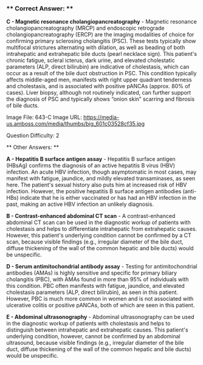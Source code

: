 ### ** Correct Answer: **

**C - Magnetic resonance cholangiopancreatography** - Magnetic resonance cholangiopancreatography (MRCP) and endoscopic retrograde cholangiopancreatography (ERCP) are the imaging modalities of choice for confirming primary sclerosing cholangitis (PSC). These tests typically show multifocal strictures alternating with dilation, as well as beading of both intrahepatic and extrahepatic bile ducts (pearl necklace sign). This patient's chronic fatigue, scleral icterus, dark urine, and elevated cholestatic parameters (ALP, direct bilirubin) are indicative of cholestasis, which can occur as a result of the bile duct obstruction in PSC. This condition typically affects middle-aged men, manifests with right upper quadrant tenderness and cholestasis, and is associated with positive pANCAs (approx. 80% of cases). Liver biopsy, although not routinely indicated, can further support the diagnosis of PSC and typically shows “onion skin” scarring and fibrosis of bile ducts.

Image File: 643-C
Image URL: https://media-us.amboss.com/media/thumbs/big_601c03528cf35.jpg

Question Difficulty: 2

** Other Answers: **

**A - Hepatitis B surface antigen assay** - Hepatitis B surface antigen (HBsAg) confirms the diagnosis of an active hepatitis B virus (HBV) infection. An acute HBV infection, though asymptomatic in most cases, may manifest with fatigue, jaundice, and mildly elevated transaminases, as seen here. The patient's sexual history also puts him at increased risk of HBV infection. However, the positive hepatitis B surface antigen antibodies (anti-HBs) indicate that he is either vaccinated or has had an HBV infection in the past, making an active HBV infection an unlikely diagnosis.

**B - Contrast-enhanced abdominal CT scan** - A contrast-enhanced abdominal CT scan can be used in the diagnostic workup of patients with cholestasis and helps to differentiate intrahepatic from extrahepatic causes. However, this patient's underlying condition cannot be confirmed by a CT scan, because visible findings (e.g., irregular diameter of the bile duct, diffuse thickening of the wall of the common hepatic and bile ducts) would be unspecific.

**D - Serum antimitochondrial antibody assay** - Testing for antimitochondrial antibodies (AMAs) is highly sensitive and specific for primary biliary cholangitis (PBC), with AMAs found in more than 95% of individuals with this condition. PBC often manifests with fatigue, jaundice, and elevated cholestasis parameters (ALP, direct bilirubin), as seen in this patient. However, PBC is much more common in women and is not associated with ulcerative colitis or positive pANCAs, both of which are seen in this patient.

**E - Abdominal ultrasonography** - Abdominal ultrasonography can be used in the diagnostic workup of patients with cholestasis and helps to distinguish between intrahepatic and extrahepatic causes. This patient's underlying condition, however, cannot be confirmed by an abdominal ultrasound, because visible findings (e.g., irregular diameter of the bile duct, diffuse thickening of the wall of the common hepatic and bile ducts) would be unspecific.

